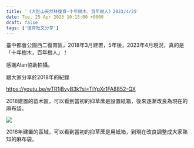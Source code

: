 ```yaml
---
title: '《大肚山天然林復育—十年樹木，百年樹人》2023/4/25'
date: Tue, 25 Apr 2023 10:15:00 +0000
draft: false
tags: ['復育短文分享']
---
```


臺中都會公園西二復育區，2018年3月建置，5年後，2023年4月現況，真的是「十年樹木，百年樹人」！

感謝Alan協助拍攝。

跟大家分享於2018年的紀錄

https://youtu.be/wTR1jBvyB3k?si=TiYpXr1FA8852-QX

2018建置的苗木區，可以看到當初的抑草蓆是設置紙箱，後來逐漸改良為現在的麻布袋。

![](https://www.reforestation.tw/wp-content/uploads/2023/09/343739466_769896368089881_3388766595285106613_n.jpg)

2018年建置的區域，可以看到當初的抑草蓆是用紙箱，到現在改良調整成大家熟知的麻布袋。